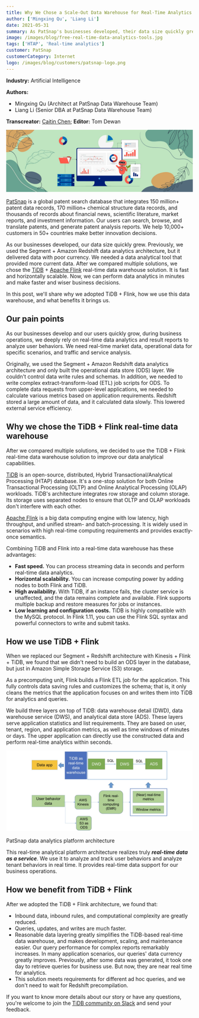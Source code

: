 ```yaml
---
title: Why We Chose a Scale-Out Data Warehouse for Real-Time Analytics
author: ['Mingxing Qu', 'Liang Li']
date: 2021-05-31
summary: As PatSnap's businesses developed, their data size quickly grew. To perform real-time analytics, they replaced their Segment + Amazon Redshift data analytics architecture with a TiDB + Apache Flink data warehouse solution.
image: /images/blog/free-real-time-data-analytics-tools.jpg
tags: ['HTAP', 'Real-time analytics']
customer: PatSnap
customerCategory: Internet
logo: /images/blog/customers/patsnap-logo.png
---
```


**Industry:** Artificial Intelligence

**Authors:**

- Mingxing Qu (Architect at PatSnap Data Warehouse Team)
- Liang Li (Senior DBA at PatSnap Data Warehouse Team)

**Transcreator:** [Caitin Chen](https://github.com/CaitinChen); **Editor:** Tom Dewan

![Real time data streaming tools and technologies](media/free-real-time-data-analytics-tools.jpg)

[PatSnap](https://www.crunchbase.com/organization/patsnap) is a global patent search database that integrates 150 million+ patent data records, 170 million+ chemical structure data records, and thousands of records about financial news, scientific literature, market reports, and investment information. Our users can search, browse, and translate patents, and generate patent analysis reports. We help 10,000+ customers in 50+ countries make better innovation decisions.

As our businesses developed, our data size quickly grew. Previously, we used the Segment + Amazon Redshift data analytics architecture, but it delivered data with poor currency. We needed a data analytical tool that provided more current data. After we compared multiple solutions, we chose the [TiDB](https://docs.pingcap.com/tidb/stable/overview) + [Apache Flink](https://flink.apache.org/) real-time data warehouse solution. It is fast and horizontally scalable. Now, we can perform data analytics in minutes and make faster and wiser business decisions.

In this post, we'll share why we adopted TiDB + Flink, how we use this data warehouse, and what benefits it brings us.

## Our pain points

As our businesses develop and our users quickly grow, during business operations, we deeply rely on real-time data analytics and result reports to analyze user behaviors. We need real-time market data, operational data for specific scenarios, and traffic and service analysis.

Originally, we used the Segment + Amazon Redshift data analytics architecture and only built the operational data store (ODS) layer. We couldn't control data write rules and schemas. In addition, we needed to write complex extract-transform-load (ETL) job scripts for ODS. To complete data requests from upper-level applications, we needed to calculate various metrics based on application requirements. Redshift stored a large amount of data, and it calculated data slowly. This lowered external service efficiency.

## Why we chose the TiDB + Flink real-time data warehouse

After we compared multiple solutions, we decided to use the TiDB + Flink real-time data warehouse solution to improve our data analytical capabilities.

[TiDB](https://docs.pingcap.com/tidb/stable/overview) is an open-source, distributed, Hybrid Transactional/Analytical Processing (HTAP) database. It's a one-stop solution for both Online Transactional Processing (OLTP) and Online Analytical Processing (OLAP) workloads. TiDB's architecture integrates row storage and column storage. Its storage uses separated nodes to ensure that OLTP and OLAP workloads don't interfere with each other.

[Apache Flink](https://flink.apache.org/flink-architecture.html) is a big data computing engine with low latency, high throughput, and unified stream- and batch-processing. It is widely used in scenarios with high real-time computing requirements and provides exactly-once semantics.

Combining TiDB and Flink into a real-time data warehouse has these advantages:

* **Fast speed.** You can process streaming data in seconds and perform real-time data analytics.
* **Horizontal scalability.** You can increase computing power by adding nodes to both Flink and TiDB.
* **High availability.** With TiDB, if an instance fails, the cluster service is unaffected, and the data remains complete and available. Flink supports multiple backup and restore measures for jobs or instances.
* **Low learning and configuration costs.** TiDB is highly compatible with the MySQL protocol. In Flink 1.11, you can use the Flink SQL syntax and powerful connectors to write and submit tasks.

## How we use TiDB + Flink

When we replaced our Segment + Redshift architecture with Kinesis + Flink + TiDB, we found that we didn't need to build an ODS layer in the database, but just in Amazon Simple Storage Service (S3) storage.

As a precomputing unit, Flink builds a Flink ETL job for the application. This fully controls data saving rules and customizes the schema; that is, it only cleans the metrics that the application focuses on and writes them into TiDB for analytics and queries.

We build three layers on top of TiDB: data warehouse detail (DWD), data warehouse service (DWS), and analytical data store (ADS). These layers serve application statistics and list requirements. They are based on user, tenant, region, and application metrics, as well as time windows of minutes or days. The upper application can directly use the constructed data and perform real-time analytics within seconds.

![PatSnap real-time analytics platform](media/patsnap-data-analytics-platform-architecture.jpg)
<div class="caption-center"> PatSnap data analytics platform architecture </div>

This real-time analytical platform architecture realizes truly **_real-time data as a service_**. We use it to analyze and track user behaviors and analyze tenant behaviors in real time. It provides real-time data support for our business operations.

## How we benefit from TiDB + Flink

After we adopted the TiDB + Flink architecture, we found that:

* Inbound data, inbound rules, and computational complexity are greatly reduced.
* Queries, updates, and writes are much faster.
* Reasonable data layering greatly simplifies the TiDB-based real-time data warehouse, and makes development, scaling, and maintenance easier. Our query performance for complex reports remarkably increases. In many application scenarios, our queries' data currency greatly improves. Previously, after some data was generated, it took one day to retrieve queries for business use. But now, they are near real time for analytics.
* This solution meets requirements for different ad hoc queries, and we don't need to wait for Redshift precompilation.

If you want to know more details about our story or have any questions, you're welcome to join the [TiDB community on Slack](https://slack.tidb.io/invite?team=tidb-community&channel=everyone&ref=pingcap-blog) and send your feedback.

